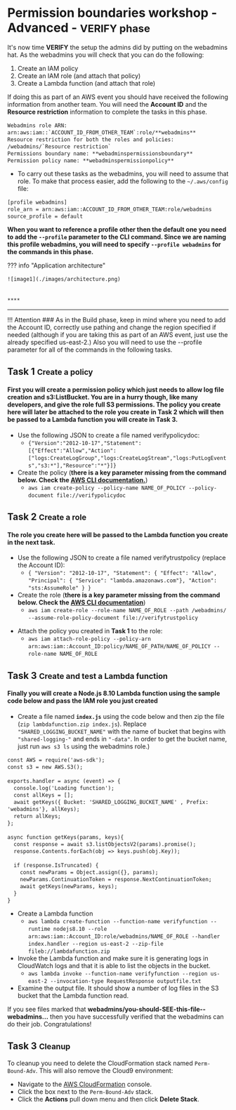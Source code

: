 # Permission boundaries workshop - Advanced -  <small> VERIFY phase</small>

It's now time **VERIFY** the setup the admins did by putting on the webadmins hat. As the webadmins you will check that you can do the following: 

1. Create an IAM policy
2. Create an IAM role (and attach that policy) 
3. Create a Lambda function (and attach that role)

If doing this as part of an AWS event you should have received the following information from another team. You will need the **Account ID** and the **Resource restriction** information to complete the tasks in this phase.

```
Webadmins role ARN:	arn:aws:iam::`ACCOUNT_ID_FROM_OTHER_TEAM`:role/**webadmins**
Resource restriction for both the roles and policies: /webadmins/`Resource restriction`
Permissions boundary name: **webadminspermissionsboundary**
Permission policy name: **webadminspermissionpolicy**
```

* To carry out these tasks as the webadmins, you will need to assume that role. To make that process easier, add the following to the `~/.aws/config` file:

```
[profile webadmins]
role_arn = arn:aws:iam::ACCOUNT_ID_FROM_OTHER_TEAM:role/webadmins
source_profile = default
```

**When you want to reference a profile other then the default one you need to add the `--profile` parameter to the CLI command. Since we are naming this profile webadmins, you will need to specify `--profile webadmins` for the commands in this phase.**

??? info "Application architecture"
	
	![image1](./images/architecture.png)
	
	
	****

---

!!! Attention
	### As in the Build phase, keep in mind where you need to add the Account ID, correctly use pathing and change the region specified if needed (although if you are taking this as part of an AWS event, just use the already specified us-east-2.) Also you will need to use the --profile parameter for all of the commands in the following tasks.

## Task 1 <small>Create a policy</small>
	
#### First you will create a permission policy which just needs to allow log file creation and s3:ListBucket. You are in a hurry though, like many developers, and give the role full S3 permissions. The policy you create here will later be attached to the role you create in Task 2 which will then be passed to a Lambda function you will create in **Task 3**.

* Use the following JSON to create a file named verifypolicydoc: 
	* `{"Version":"2012-10-17","Statement":[{"Effect":"Allow","Action":["logs:CreateLogGroup","logs:CreateLogStream","logs:PutLogEvents","s3:*"],"Resource":"*"}]}`
* Create the policy (**there is a key parameter missing from the command below. Check the [AWS CLI documentation.](https://docs.aws.amazon.com/cli/latest/reference/)**)
	* `aws iam create-policy --policy-name NAME_OF_POLICY --policy-document file://verifypolicydoc`
<!-- `aws iam create-policy --policy-name NAME_OF_POLICY --path /webadmins/ --policy-document file://verifypolicydoc` -->

## Task 2 <small>Create a role</small>

#### The role you create here will be passed to the Lambda function you create in the next task.

* Use the following JSON to create a file named verifytrustpolicy (replace the Account ID): 
	* `{ "Version": "2012-10-17", "Statement": { "Effect": "Allow", "Principal": { "Service": "lambda.amazonaws.com"}, "Action": "sts:AssumeRole" } }`
* Create the role (**there is a key parameter missing from the command below. Check the [AWS CLI documentation](https://docs.aws.amazon.com/cli/latest/reference/)**)
	* `aws iam create-role --role-name NAME_OF_ROLE --path /webadmins/ --assume-role-policy-document file://verifytrustpolicy`
<!-- `aws iam create-role --role-name NAME_OF_ROLE --path /NAME_OF_PATH/ --assume-role-policy-document file://verifytrustpolicy --permissions-boundary arn:aws:iam::Account_ID:policy/webadminspermissionsboundary` -->
* Attach the policy you created in **Task 1** to the role:
	* `aws iam attach-role-policy --policy-arn arn:aws:iam::Account_ID:policy/NAME_OF_PATH/NAME_OF_POLICY --role-name NAME_OF_ROLE`
		
## Task 3 <small>Create and test a Lambda function</small>

#### Finally you will create a **Node.js 8.10** Lambda function using the sample code below and pass the IAM role you just created
 
* Create a file named **`index.js`** using the code below and then zip the file (`zip lambdafunction.zip index.js`). Replace `"SHARED_LOGGING_BUCKET_NAME"` with the name of bucket that begins with `"shared-logging-"` and ends in `"-data"`. In order to get the bucket name, just run `aws s3 ls` using the webadmins role.)

``` node
const AWS = require('aws-sdk');
const s3 = new AWS.S3();

exports.handler = async (event) => {
  console.log('Loading function');
  const allKeys = [];
  await getKeys({ Bucket: 'SHARED_LOGGING_BUCKET_NAME' , Prefix: 'webadmins'}, allKeys);
  return allKeys;
};

async function getKeys(params, keys){
  const response = await s3.listObjectsV2(params).promise();
  response.Contents.forEach(obj => keys.push(obj.Key));

  if (response.IsTruncated) {
    const newParams = Object.assign({}, params);
    newParams.ContinuationToken = response.NextContinuationToken;
    await getKeys(newParams, keys); 
  }
}
```
* Create a Lambda function
	* `aws lambda create-function --function-name verifyfunction --runtime nodejs8.10 --role arn:aws:iam::Account_ID:role/webadmins/NAME_OF_ROLE --handler index.handler --region us-east-2 --zip-file fileb://lambdafunction.zip`
* Invoke the Lambda function and make sure it is generating logs in CloudWatch logs and that it is able to list the objects in the bucket.
	* `aws lambda invoke --function-name verifyfunction --region us-east-2 --invocation-type RequestResponse outputfile.txt`
* Examine the output file. It should show a number of log files in the S3 bucket that the Lambda function read. 

If you see files marked that **webadmins/you-should-SEE-this-file--webadmins...** then you have successfully verified that the webadmins can do their job. Congratulations!

## Task 3 <small>Cleanup</small>

To cleanup you need to delete the CloudFormation stack named `Perm-Bound-Adv`. This will also remove the Cloud9 environment:

* Navigate to the <a href="https://us-east-2.console.aws.amazon.com/cloudformation/home?region=us-east-2#/stacks?filter=active" target="_blank">AWS CloudFormation</a> console.
* Click the box next to the `Perm-Bound-Adv` stack.
* Click the **Actions** pull down menu and then click **Delete Stack**.